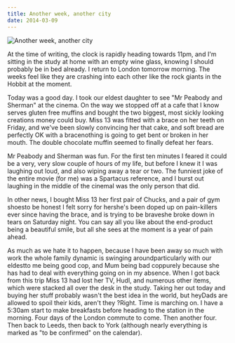 ```yaml
---
title: Another week, another city
date: 2014-03-09
---
```


![Another week, another city](https://source.unsplash.com/2aFp6EWWs58/1600x900)

At the time of writing, the clock is rapidly heading towards 11pm, and I'm sitting in the study at home with an empty wine glass, knowing I should probably be in bed already. I return to London tomorrow morning. The weeks feel like they are crashing into each other like the rock giants in the Hobbit at the moment.

Today was a good day. I took our eldest daughter to see "Mr Peabody and Sherman" at the cinema. On the way we stopped off at a cafe that I know serves gluten free muffins and bought the two biggest, most sickly looking creations money could buy. Miss 13 was fitted with a brace on her teeth on Friday, and we've been slowly convincing her that cake, and soft bread are perfectly OK with a bracenothing is going to get bent or broken in her mouth. The double chocolate muffin seemed to finally defeat her fears.

Mr Peabody and Sherman was fun. For the first ten minutes I feared it could be a very, very slow couple of hours of my life, but before I knew it I was laughing out loud, and also wiping away a tear or two. The funniest joke of the entire movie (for me) was a Spartacus reference, and I burst out laughing in the middle of the cinemaI was the only person that did.

In other news, I bought Miss 13 her first pair of Chucks, and a pair of gym shoesto be honest I felt sorry for hershe's been doped up on pain-killers ever since having the brace, and is trying to be braveshe broke down in tears on Saturday night. You can say all you like about the end-product being a beautiful smile, but all she sees at the moment is a year of pain ahead.

As much as we hate it to happen, because I have been away so much with work the whole family dynamic is swinging aroundparticularly with our eldestto me being good cop, and Mum being bad coppurely because she has had to deal with everything going on in my absence. When I got back from this trip Miss 13 had lost her TV, Hudl, and numerous other items, which were stacked all over the desk in the study. Taking her out today and buying her stuff probably wasn't the best idea in the world, but heyDads are allowed to spoil their kids, aren't they ?Right. Time is marching on. I have a 5:30am start to make breakfasts before heading to the station in the morning. Four days of the London commute to come. Then another four. Then back to Leeds, then back to York (although nearly everything is marked as "to be confirmed" on the calendar).
